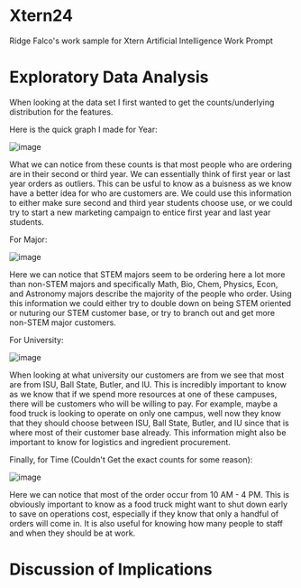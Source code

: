 # Xtern24

Ridge Falco's work sample for Xtern Artificial Intelligence Work Prompt

# Exploratory Data Analysis

When looking at the data set I first wanted to get the counts/underlying distribution for the features.

Here is the quick graph I made for Year: 

![image](https://github.com/RidgeFalco/Xtern24/assets/89974909/311c4166-e071-43d8-b147-f71a364fd7b2)

What we can notice from these counts is that most people who are ordering are in their second or third year. We can essentially think of first year or last year orders as outliers. This can be usful to know as a buisness as we know have a better idea for who are customers are. We could use this information to either make sure second and third year students choose use, or we could try to start a new marketing campaign to entice first year and last year students. 

For Major:

![image](https://github.com/RidgeFalco/Xtern24/assets/89974909/d5da2d70-b0e3-40fc-9110-f46b9974dcb2)

Here we can notice that STEM majors seem to be ordering here a lot more than non-STEM majors and specifically Math, Bio, Chem, Physics, Econ, and Astronomy majors describe the majority of the people who order. Using this information we could either try to double down on being STEM oriented or nuturing our STEM customer base, or try to branch out and get more non-STEM major customers.

For University:

![image](https://github.com/RidgeFalco/Xtern24/assets/89974909/b042eaaf-6bd5-49c8-bc89-9c26c5575e47)

When looking at what university our customers are from we see that most are from ISU, Ball State, Butler, and IU. This is incredibly important to know as we know that if we spend more resources at one of these campuses, there will be customers who will be willing to pay. For example, maybe a food truck is looking to operate on only one campus, well now they know that they should choose between ISU, Ball State, Butler, and IU since that is where most of their customer base already. This information might also be important to know for logistics and ingredient procurement.

Finally, for Time (Couldn't Get the exact counts for some reason):

![image](https://github.com/RidgeFalco/Xtern24/assets/89974909/82cbf57d-9e32-476c-8ad2-22c0fd855be6)

Here we can notice that most of the order occur from 10 AM - 4 PM. This is obviously important to know as a food truck might want to shut down early to save on operations cost, especially if they know that only a handful of orders will come in. It is also useful for knowing how many people to staff and when they should be at work.

# Discussion of Implications
